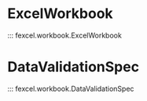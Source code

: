 # ExcelWorkbook

::: fexcel.workbook.ExcelWorkbook

# DataValidationSpec

::: fexcel.workbook.DataValidationSpec